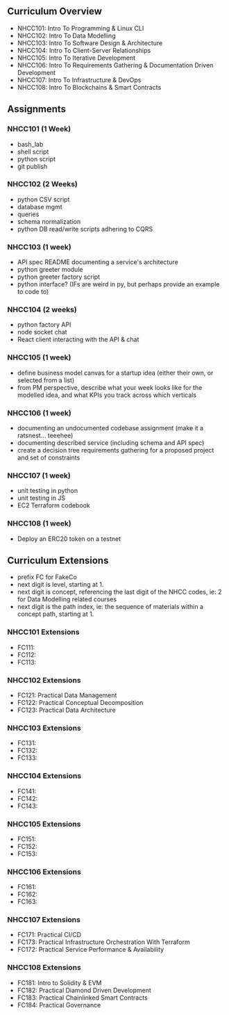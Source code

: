 ## Curriculum Overview
- NHCC101: Intro To Programming & Linux CLI
- NHCC102: Intro To Data Modelling
- NHCC103: Intro To Software Design & Architecture
- NHCC104: Intro To Client-Server Relationships
- NHCC105: Intro To Iterative Development
- NHCC106: Intro To Requirements Gathering & Documentation Driven Development
- NHCC107: Intro To Infrastructure & DevOps
- NHCC108: Intro To Blockchains & Smart Contracts

## Assignments

### NHCC101 (1 Week)
- bash_lab
- shell script
- python script
- git publish

### NHCC102 (2 Weeks)
- python CSV script
- database mgmt
- queries
- schema normalization
- python DB read/write scripts adhering to CQRS

### NHCC103 (1 week)
- API spec README documenting a service's architecture
- python greeter module
- python greeter factory script
- python interface? (IFs are weird in py, but perhaps provide an example to code to)

### NHCC104 (2 weeks)
- python factory API
- node socket chat
- React client interacting with the API & chat

### NHCC105 (1 week)
- define business model canvas for a startup idea (either their own, or selected from a list)
- from PM perspective, describe what your week looks like for the modelled idea, and what KPIs you track across which verticals

### NHCC106 (1 week)
- documenting an undocumented codebase assignment (make it a ratsnest... teeehee)
- documenting described service (including schema and API spec)
- create a decision tree requirements gathering for a proposed project and set of constraints

### NHCC107 (1 week)
- unit testing in python
- unit testing in JS
- EC2 Terraform codebook

### NHCC108 (1 week)
- Deploy an ERC20 token on a testnet


## Curriculum Extensions
- prefix FC for FakeCo
- next digit is level, starting at 1.
- next digit is concept, referencing the last digit of the NHCC codes, ie: 2 for Data Modelling related courses
- next digit is the path index, ie: the sequence of materials within a concept path, starting at 1.

### NHCC101 Extensions
- FC111:
- FC112:
- FC113:

### NHCC102 Extensions
- FC121: Practical Data Management
- FC122: Practical Conceptual Decomposition
- FC123: Practical Data Architecture

### NHCC103 Extensions
- FC131:
- FC132:
- FC133:

### NHCC104 Extensions
- FC141:
- FC142:
- FC143:

### NHCC105 Extensions
- FC151:
- FC152:
- FC153:

### NHCC106 Extensions
- FC161:
- FC162:
- FC163:

### NHCC107 Extensions
- FC171: Practical CI/CD
- FC173: Practical Infrastructure Orchestration With Terraform
- FC172: Practical Service Performance & Availability


### NHCC108 Extensions
- FC181: Intro to Solidity & EVM
- FC182: Practical Diamond Driven Development
- FC183: Practical Chainlinked Smart Contracts
- FC184: Practical Governance
